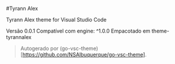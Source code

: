 #Tyrann Alex

Tyrann Alex theme for Visual Studio Code

Versão 0.0.1
Compatível com engine: ^1.0.0
Empacotado em theme-tyrannalex

> Autogerado por (go-vsc-theme)[https://github.com/NSAlbuquerque/go-vsc-theme].
